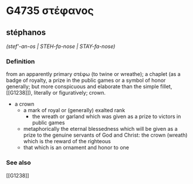 # G4735 στέφανος

## stéphanos

_(stef'-an-os | STEH-fa-nose | STAY-fa-nose)_

### Definition

from an apparently primary στέφω (to twine or wreathe); a chaplet (as a badge of royalty, a prize in the public games or a symbol of honor generally; but more conspicuous and elaborate than the simple fillet, [[G1238]]), literally or figuratively; crown.

- a crown
  - a mark of royal or (generally) exalted rank
    - the wreath or garland which was given as a prize to victors in public games
  - metaphorically the eternal blessedness which will be given as a prize to the genuine servants of God and Christ: the crown (wreath) which is the reward of the righteous
  - that which is an ornament and honor to one

### See also

[[G1238]]

